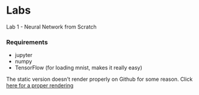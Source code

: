 # Labs

Lab 1 - Neural Network from Scratch

### Requirements

* jupyter
* numpy
* TensorFlow (for loading mnist, makes it really easy)

The static version doesn't render properly on Github for some reason. Click
[here for a proper rendering](http://nbviewer.jupyter.org/github/domluna/labs/blob/master/Lab%201%20-%20Neural%20Network%20from%20Scratch.ipynb)

